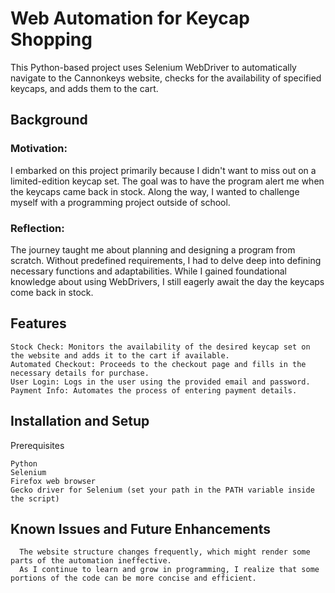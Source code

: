 # Web Automation for Keycap Shopping

This Python-based project uses Selenium WebDriver to automatically navigate to the Cannonkeys website, checks for the availability of specified keycaps, and adds them to the cart.

## Background

### Motivation:
I embarked on this project primarily because I didn't want to miss out on a limited-edition keycap set. The goal was to have the program alert me when the keycaps came back in stock. Along the way, I wanted to challenge myself with a programming project outside of school.

### Reflection:
The journey taught me about planning and designing a program from scratch. Without predefined requirements, I had to delve deep into defining necessary functions and adaptabilities. While I gained foundational knowledge about using WebDrivers, I still eagerly await the day the keycaps come back in stock.

## Features

    Stock Check: Monitors the availability of the desired keycap set on the website and adds it to the cart if available.
    Automated Checkout: Proceeds to the checkout page and fills in the necessary details for purchase.
    User Login: Logs in the user using the provided email and password.
    Payment Info: Automates the process of entering payment details.

## Installation and Setup
Prerequisites

    Python
    Selenium
    Firefox web browser
    Gecko driver for Selenium (set your path in the PATH variable inside the script)


## Known Issues and Future Enhancements

      The website structure changes frequently, which might render some parts of the automation ineffective.
      As I continue to learn and grow in programming, I realize that some portions of the code can be more concise and efficient.
